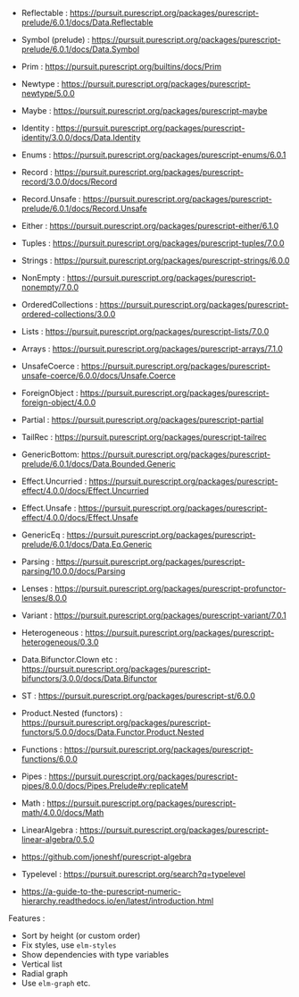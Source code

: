 * Reflectable : https://pursuit.purescript.org/packages/purescript-prelude/6.0.1/docs/Data.Reflectable
* Symbol (prelude) : https://pursuit.purescript.org/packages/purescript-prelude/6.0.1/docs/Data.Symbol
* Prim : https://pursuit.purescript.org/builtins/docs/Prim
* Newtype : https://pursuit.purescript.org/packages/purescript-newtype/5.0.0
* Maybe : https://pursuit.purescript.org/packages/purescript-maybe
* Identity : https://pursuit.purescript.org/packages/purescript-identity/3.0.0/docs/Data.Identity
* Enums : https://pursuit.purescript.org/packages/purescript-enums/6.0.1
* Record : https://pursuit.purescript.org/packages/purescript-record/3.0.0/docs/Record
* Record.Unsafe : https://pursuit.purescript.org/packages/purescript-prelude/6.0.1/docs/Record.Unsafe
* Either : https://pursuit.purescript.org/packages/purescript-either/6.1.0
* Tuples : https://pursuit.purescript.org/packages/purescript-tuples/7.0.0
* Strings : https://pursuit.purescript.org/packages/purescript-strings/6.0.0
* NonEmpty : https://pursuit.purescript.org/packages/purescript-nonempty/7.0.0
* OrderedCollections : https://pursuit.purescript.org/packages/purescript-ordered-collections/3.0.0
* Lists : https://pursuit.purescript.org/packages/purescript-lists/7.0.0
* Arrays : https://pursuit.purescript.org/packages/purescript-arrays/7.1.0
* UnsafeCoerce : https://pursuit.purescript.org/packages/purescript-unsafe-coerce/6.0.0/docs/Unsafe.Coerce
* ForeignObject : https://pursuit.purescript.org/packages/purescript-foreign-object/4.0.0
* Partial : https://pursuit.purescript.org/packages/purescript-partial
* TailRec : https://pursuit.purescript.org/packages/purescript-tailrec
* GenericBottom: https://pursuit.purescript.org/packages/purescript-prelude/6.0.1/docs/Data.Bounded.Generic
* Effect.Uncurried : https://pursuit.purescript.org/packages/purescript-effect/4.0.0/docs/Effect.Uncurried
* Effect.Unsafe : https://pursuit.purescript.org/packages/purescript-effect/4.0.0/docs/Effect.Unsafe
* GenericEq : https://pursuit.purescript.org/packages/purescript-prelude/6.0.1/docs/Data.Eq.Generic

* Parsing : https://pursuit.purescript.org/packages/purescript-parsing/10.0.0/docs/Parsing
* Lenses : https://pursuit.purescript.org/packages/purescript-profunctor-lenses/8.0.0
* Variant : https://pursuit.purescript.org/packages/purescript-variant/7.0.1
* Heterogeneous : https://pursuit.purescript.org/packages/purescript-heterogeneous/0.3.0
* Data.Bifunctor.Clown etc : https://pursuit.purescript.org/packages/purescript-bifunctors/3.0.0/docs/Data.Bifunctor
* ST : https://pursuit.purescript.org/packages/purescript-st/6.0.0
* Product.Nested (functors) : https://pursuit.purescript.org/packages/purescript-functors/5.0.0/docs/Data.Functor.Product.Nested
* Functions : https://pursuit.purescript.org/packages/purescript-functions/6.0.0
* Pipes : https://pursuit.purescript.org/packages/purescript-pipes/8.0.0/docs/Pipes.Prelude#v:replicateM

* Math : https://pursuit.purescript.org/packages/purescript-math/4.0.0/docs/Math
* LinearAlgebra : https://pursuit.purescript.org/packages/purescript-linear-algebra/0.5.0
* https://github.com/joneshf/purescript-algebra
* Typelevel : https://pursuit.purescript.org/search?q=typelevel
* https://a-guide-to-the-purescript-numeric-hierarchy.readthedocs.io/en/latest/introduction.html

Features :

* Sort by height (or custom order)
* Fix styles, use `elm-styles`
* Show dependencies with type variables
* Vertical list
* Radial graph
* Use `elm-graph` etc.
